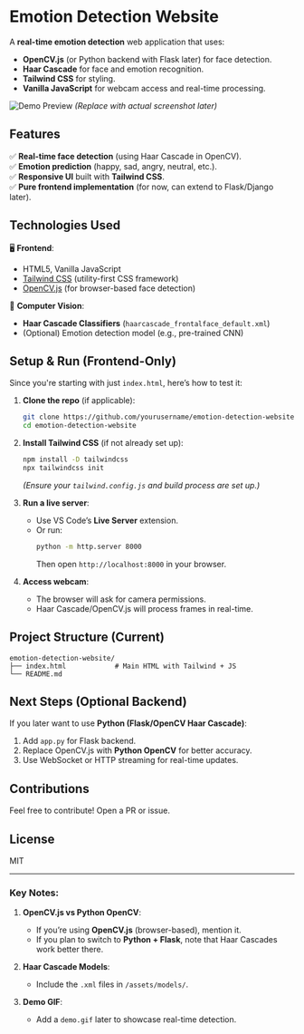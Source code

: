 # Emotion Detection Website  

A **real-time emotion detection** web application that uses:  
- **OpenCV.js** (or Python backend with Flask later) for face detection.  
- **Haar Cascade** for face and emotion recognition.  
- **Tailwind CSS** for styling.  
- **Vanilla JavaScript** for webcam access and real-time processing.  

![Demo Preview](https://via.placeholder.com/600x400?text=Emotion+Detection+Demo) *(Replace with actual screenshot later)*  

## Features  
✅ **Real-time face detection** (using Haar Cascade in OpenCV).  
✅ **Emotion prediction** (happy, sad, angry, neutral, etc.).  
✅ **Responsive UI** built with **Tailwind CSS**.  
✅ **Pure frontend implementation** (for now, can extend to Flask/Django later).  

## Technologies Used  
🖥 **Frontend**:  
- HTML5, Vanilla JavaScript  
- [Tailwind CSS](https://tailwindcss.com/) (utility-first CSS framework)  
- [OpenCV.js](https://docs.opencv.org/3.4/d5/d10/tutorial_js_root.html) (for browser-based face detection)  

🤖 **Computer Vision**:  
- **Haar Cascade Classifiers** (`haarcascade_frontalface_default.xml`)  
- (Optional) Emotion detection model (e.g., pre-trained CNN)  

## Setup & Run (Frontend-Only)  
Since you're starting with just `index.html`, here’s how to test it:  

1. **Clone the repo** (if applicable):  
   ```bash
   git clone https://github.com/yourusername/emotion-detection-website.git
   cd emotion-detection-website
   ```

2. **Install Tailwind CSS** (if not already set up):  
   ```bash
   npm install -D tailwindcss
   npx tailwindcss init
   ```
   *(Ensure your `tailwind.config.js` and build process are set up.)*  

3. **Run a live server**:  
   - Use VS Code’s **Live Server** extension.  
   - Or run:  
     ```bash
     python -m http.server 8000
     ```
     Then open `http://localhost:8000` in your browser.  

4. **Access webcam**:  
   - The browser will ask for camera permissions.  
   - Haar Cascade/OpenCV.js will process frames in real-time.  

## Project Structure (Current)  
```
emotion-detection-website/
├── index.html            # Main HTML with Tailwind + JS
└── README.md
```

## Next Steps (Optional Backend)  
If you later want to use **Python (Flask/OpenCV Haar Cascade)**:  
1. Add `app.py` for Flask backend.  
2. Replace OpenCV.js with **Python OpenCV** for better accuracy.  
3. Use WebSocket or HTTP streaming for real-time updates.  

## Contributions  
Feel free to contribute! Open a PR or issue.  

## License  
MIT  

---

### Key Notes:  
1. **OpenCV.js vs Python OpenCV**:  
   - If you’re using **OpenCV.js** (browser-based), mention it.  
   - If you plan to switch to **Python + Flask**, note that Haar Cascades work better there.  

2. **Haar Cascade Models**:  
   - Include the `.xml` files in `/assets/models/`.  

3. **Demo GIF**:  
   - Add a `demo.gif` later to showcase real-time detection.  
